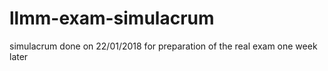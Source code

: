 # llmm-exam-simulacrum
simulacrum done on 22/01/2018 for preparation of the real exam one week later
